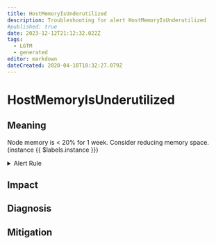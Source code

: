 ```yaml
---
title: HostMemoryIsUnderutilized
description: Troubleshooting for alert HostMemoryIsUnderutilized
#published: true
date: 2023-12-12T21:12:32.022Z
tags: 
  - LGTM
  - generated
editor: markdown
dateCreated: 2020-04-10T18:32:27.079Z
---
```


# HostMemoryIsUnderutilized

## Meaning
[//]: # "Short paragraph that explains what the alert means"
Node memory is < 20% for 1 week. Consider reducing memory space. (instance {{ $labels.instance }})

<details>
  <summary>Alert Rule</summary>

{{% rule "host-and-hardware/node-exporter.yml" "HostMemoryIsUnderutilized" %}}

{{% comment %}}

```yaml
alert: HostMemoryIsUnderutilized
expr: (100 - (avg_over_time(node_memory_MemAvailable_bytes[30m]) / node_memory_MemTotal_bytes * 100) < 20) * on(instance) group_left (nodename) node_uname_info{nodename=~".+"}
for: 1w
labels:
    severity: info
annotations:
    summary: Host Memory is underutilized (instance {{ $labels.instance }})
    description: |-
        Node memory is < 20% for 1 week. Consider reducing memory space. (instance {{ $labels.instance }})
          VALUE = {{ $value }}
          LABELS = {{ $labels }}
    runbook: https://github.com/srerun/prometheus-alerts/blob/main/content/runbooks/node-exporter/HostMemoryIsUnderutilized.md

```

{{% /comment %}}

</details>


## Impact
[//]: # "What could / will happen if the alert is not addressed"



## Diagnosis
[//]: # "Steps to take to identify the cause of the problem"



## Mitigation
[//]: # "The steps necessary to resolve the alert"
